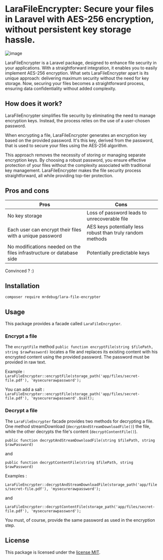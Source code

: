# LaraFileEncrypter: Secure your files in Laravel with AES-256 encryption, without persistent key storage hassle.

![image](https://github.com/misterdebug/laravel-file-encrypter/assets/23297600/4beeebb4-d064-4d09-9c81-876d5dbdde69)


LaraFileEncrypter is a Laravel package, designed to enhance file security in your applications. With a straightforward integration, it enables you to easily implement AES-256 encryption. What sets LaraFileEncrypter apart is its unique approach: delivering maximum security without the need for key storage. Now, securing your files becomes a straightforward process, ensuring data confidentiality without added complexity.

## How does it work?

LaraFileEncrypter simplifies file security by eliminating the need to manage encryption keys. Instead, the process relies on the use of a user-chosen password.

When encrypting a file, LaraFileEncrypter generates an encryption key based on the provided password. It's this key, derived from the password, that is used to secure your files using the AES-256 algorithm.

This approach removes the necessity of storing or managing separate encryption keys. By choosing a robust password, you ensure effective protection of your files without the complexity associated with traditional key management. LaraFileEncrypter makes the file security process straightforward, all while providing top-tier protection.

## Pros and cons

| Pros                                               | Cons                                                     |
|----------------------------------------------------|----------------------------------------------------------|
| No key storage                                      | Loss of password leads to unrecoverable file              |
| Each user can encrypt their files with a unique password | AES keys potentially less robust than truly random methods |
| No modifications needed on the files infrastructure or database side | Potentially predictable keys                             |


Convinced ? :)

## Installation

``` composer require mrdebug/lara-file-encrypter ```

## Usage

This package provides a facade called `LaraFileEncrypter`.

### Encrypt a file

The `encryptFile` method `public function encryptFile(string $filePath, string $rawPassword)` locates a file and replaces its existing content with his encrypted content using the provided password. The password must be provided in raw text.

Example :
`LaraFileEncrypter::encryptFile(storage_path('app/files/secret-file.pdf'), 'mysecurerawpassword');`

You can add a salt :
`LaraFileEncrypter::encryptFile(storage_path('app/files/secret-file.pdf'), 'mysecurerawpassword'.$salt);`

### Decrypt a file

The `LaraFileEncrypter` facade provides two methods for decrypting a file. One method streamDownload (`decryptAndStreamDownloadFile()`) the file, while the other decrypts the file's content (`decryptContentFile()`).

`public function decryptAndStreamDownloadFile(string $filePath, string $rawPassword)`

and

`public function decryptContentFile(string $filePath, string $rawPassword)`

Examples : 

`LaraFileEncrypter::decryptAndStreamDownloadFile(storage_path('app/files/secret-file.pdf'), 'mysecurerawpassword');`

and 

`LaraFileEncrypter::decryptContentFile(storage_path('app/files/secret-file.pdf'), 'mysecurerawpassword');`

 You must, of course, provide the same password as used in the encryption step.
 

## License

This package is licensed under the [license MIT](http://opensource.org/licenses/MIT).
